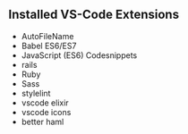 ## Installed VS-Code Extensions
* AutoFileName
* Babel ES6/ES7
* JavaScript (ES6) Codesnippets
* rails
* Ruby
* Sass
* stylelint
* vscode elixir
* vscode icons
* better haml
